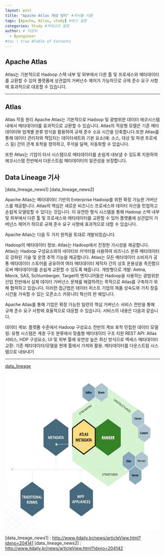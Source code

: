 ```yaml
---
layout: post
title: "Apache Atlas 개념 정리" #게시물 이름
tags: [Apache, Atlas, study] #태그 설정
categories: Study #카테고리 설정
author: # 작성자
  - Byungineer
#toc : true #Table of Contents
---
```

## Apache Atlas
Atlas는 기본적으로 Hadoop 스택 내부 및 외부에서 다른 툴 및 프로세스와 메타데이터를 교환할 수 있어 플랫폼에 상관없이 거버넌수 제어가 가능하므로 규제 준수 요구 사항에 효과적으로 대응할 수 있습니다.

---

## Atlas 
Atlas 작동 원리
Apache Atlas는 기본적으로 Hadoop 및 광범위한 데이터 에코시스템 내에서 메타데이터를 효과적으로 교환할 수 있습니다. Atlas의 적응형 모델은  기존 메타데이터와  업계별  분류  방식을 활용하여 규제 준수 소요 시간을 단축합니다.또한 Atlas를 통해 데이터 관리자와 책임자는 데이터세트와 기본 요소(예: 소스, 대상 및 파생 프로세스 등) 간의 관계 포착을 정의하고, 주석을 달며, 자동화할 수 있습니다.

또한 Atlas는 기업이 타사 시스템으로 메타데이터를 손쉽게 내보낼 수 있도록 지원하여 에코시스템 전반에서 다운스트림 메타데이터의 일관성을 보장합니다.

## Data Lineage 기사
[data_lineage_news1]
[data_lineage_news2]


Apache Atlas는 메타데이터 기반의 Enterprise Hadoop를 위한 확장 가능한 거버넌스를 제공합니다. Atlas의 핵심은 새로운 비즈니스 프로세스와 데이터 자산을 민첩하고 손쉽게 모델링할 수 있다는 것입니다. 이 유연한 형식 시스템을 통해 Hadoop 스택 내부 및 외부에서 다른 툴 및 프로세스와 메타데이터를 교환할 수 있어 플랫폼에 상관없이 거버넌스 제어가 하므로 규제 준수 요구 사항에 효과적으로 대할 수 있습니다.

Apache Atlas는 다음 두 가지 원칙을 토대로 개발되었습니다.

Hadoop의 메타데이터 정보: Atlas는 Hadoop에서 진정한 가시성을 제공합니다. Atlas는 Hadoop 구성요소와의 네이티브 커넥터를 사용하여 비즈니스 분류 메타데이터로 강화된 기술 및 운영 추적 기능을 제공합니다. Atlas는 모든 메타데이터 소비자가 공통 메타데이터 스토어를 공유하여 여러 메타데이터 제작자 간의 상호 운용성을 촉진함으로써 메타데이터를 손쉽게 교환할 수 있도록 해줍니다.
개방형으로 개발: Aetna, Merck, SAS, Schlumberger, Target의 엔지니어들은 Hadoop을 사용하는 광범위한 산업 전반에서 실제 데이터 거버넌스 문제를 해결하려는 목적으로 Atlas를 구축하기 위해 협력하고 있습니다. 이러한 접근법은  데이터 퍼스트 기업의 제품 성숙도와 가치 창출 시간을 가속할 수 있는 오픈소스 커뮤니티 혁신의 한 예입니다.

Apache Atlas를 통해 기업은 확장 가능한 일련의 핵심 거버넌스 서비스 전반을 통해 규제 준수 요구 사항에 효율적으로 대응할 수 있습니다. 서비스의 내용은 다음과 같습니다.

데이터 계보: 플랫폼 수준에서 Hadoop 구성요소 전반의 계보 포착
민첩한 데이터 모델링: 유형 시스템은 계층 구조 분류에서 맞춤형 메타데이터 구조 지원
REST API: Atlas 서비스, HDP 구성요소, UI 및 외부 툴에 유연성 높은 최신 방식으로 액세스
메타데이터 교환: 기존 메타데이터/모델을 현재 툴에서 가져와 활용. 메타데이터를 다운스트림 시스템으로 내보내기

---

[data_lineage]


 

<img src="/image/atlas-banner.png" alt="test" style="height: 512px; width:512px;"/>



 
[data_lineage]: https://en.wikipedia.org/wiki/Data_lineage
[data_lineage_news1] : http://www.itdaily.kr/news/articleView.html?idxno=204141
[data_lineage_news2] : http://www.itdaily.kr/news/articleView.html?idxno=204142

